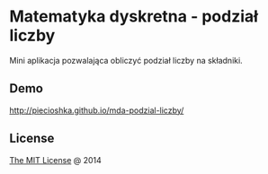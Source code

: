 # Matematyka dyskretna - podział liczby

Mini aplikacja pozwalająca obliczyć podział liczby na składniki.

## Demo

<http://piecioshka.github.io/mda-podzial-liczby/>

## License

[The MIT License](http://piecioshka.mit-license.org/) @ 2014
